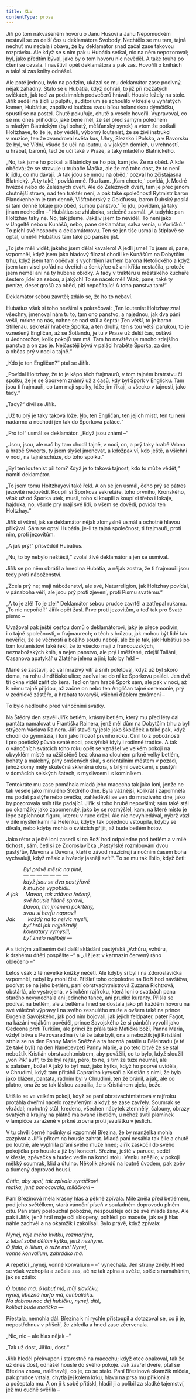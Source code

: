 ```yaml
---
title: XLV
contentType: prose
---
```


<section>

Jiří po tom nakvašeném hovoru o Janu Husovi a Janu Nepomuckém nestavil se za delší čas u deklamátora Svobody. Nechtělo se mu tam, tajná nechuť mu nedala i obava, že by deklamátor snad začal zase takovou rozprávku. Ale když se s ním pak u Hubátia setkal, nic na něm nepozoroval; byl, jako předtím býval, jako by o tom hovoru nic nevěděl. A také touha po čtení se ozvala. I navštívil opět deklamátora a pak zas. Hovořili o knihách a také si zas knihy odnášel.

Ale poté jednou, bylo na podzim, ukázal se mu deklamátor zase podivný, nějak záhadný. Stalo se u Hubátia, když dohráli, to již při rozžatých svíčkách, jak teď za podzimních podvečerů hrávali. Housle ležely na stole. Jiřík seděl na židli u pulpitu, auditorium se schoulilo v křesle u vyhřátých kamen, Hubátius, zapáliv si loučkou svou bílou holandskou dýmčičku, spustil se na postel. Chutě pokuřuje, chutě a vesele hovořil. Vypravoval, co se mu dnes přihodilo, jaké bene měl, že šel před samým polednem s mladým Blatnickým (byl bohatý, měšťanský synek) a vtom že potkali Holtzhaye, to že je, aby věděli, výborný loutenist, že se živí instrukcí v muzice, ten že zvandroval světa kus, Uhry, Slezsko i Polsko, a v Bavorsku že byl, ve Vídni, všude že učil na loutnu, a v jakých domích, u vrchností, u hrabat, baronů, teď že učí také v Praze, a taky mladého Blatnického.

„No, tak jsme ho potkali a Blatnický se ho ptá, kam jde. Že na oběd. A kde obědvá; že se stravuje u trubače Maška, ale že má toho dost, že to není k jídlu, co mu dávají. ‚A tak jdou se mnou na oběd,‘ pozval ho zčistajasna Blatnický. ‚A ty také,‘ povídá mně. Řku kam. ‚Kam chcete,‘ povídá, ‚k Modré hvězdě nebo do Železných dveří. Ale do Železných dveří, tam je přec jenom chutnější strava, nad ten traktér není, a pak také společnost! Rytmistr baron Planckenheim je tam denně, Višftoberský z Goldfussu, baron Dubský posílá si tam denně lokaje pro oběd, sumou panstvo.‘ To jdu, povídám, já taky jinam nechodím –“ Hubátius se zhluboka, srdečně zasmál. „A tadyhle pan Holtzhay taky ne. No, tak jdeme. Jakživ jsem to neviděl. To není jako v Ungeltě nebo u Kunášů, nebo, pane deklamátor, salva venia, u Vorlíčků.“ To píchl své hospody a deklamátorovu. Ten se jen tiše usmál a štiplavě se optal, uměl-li Hubátius tam také po pansku jíst.

„To jste měli vidět, jakého jsem dělal kavalero! A jedli jsme! To jsem si, pane, vzpomněl, když jsem jako hladový filozof chodil ke Kunášům na Dobytčím trhu, když jsem tam obědval s vychrtlým laufrem barona Netolického a když jsem tam visel pořád na dveřích a šenkýřce už ani křída nestačila, protože jsem neměl ani na ty hubené obídky. A tady v traktéru u městského kuchaře šestero jídel za sebou, a jakých! To se nácek měl! Však, pane, také ty peníze, deset grošů za oběd, pití nepočítajíc! A toho panstva tam!“

Deklamátor sebou zavrtěl; zdálo se, že ho to nebaví.

Hubátius však si toho nevšiml a pokračoval: „Ten loutenist Holtz­hay znal všechny, jmenoval nám tu to, tam ono panstvo, a najednou, jak dva páni vešli, mrkne na nás, nahne se nad stůl a šeptá: ‚Ten větší, to je baron Stillenau, sekretář hraběte Šporka, a ten druhý, ten s tou větší parukou, to je vznešený Engličan, až se Šotlandu, je tu v Praze už delší čas, ostává u Jednorožce, kolik pokojů tam má. Tam ho navštěvuje mnoho zdejšího panstva a on zas je. Nejčastěji bývá v paláci hraběte Šporka, za dne, a občas prý v noci a tajně.“

„Kdo je ten Engličan?“ ptal se Jiřík.

„Povídal Holtzhay, že to je kápo těch frajmaurů, v tom tajném bratrstvu či spolku, že je se Šporkem známý už z časů, kdy byl Špork v Englicku. Tam jsou ti frajmauři, co tam mají spolky, lóže jim říkají, a všecko v tajnosti, jako tady.“

„Tady?“ divil se Jiřík.

„Už tu prý je taky taková lóže. No, ten Engličan, ten jejich mistr, ten tu není nadarmo a nechodí jen tak do Šporkova paláce.“

„Pro to!“ usmál se deklamátor. „Když jsou známí –“

„Jsou, jsou, ale nač by tam chodil tajně, v noci, on, a prý taky hrabě Vrbna a hrabě Sweerts, ty jsem slyšel jmenovat, a kdožpak ví, kdo ještě, a všichni v noci, na tajné schůze, do toho spolku.“

„Byl ten loutenist při tom? Když je to taková tajnost, kdo to může vědět,“ namítl deklamátor.

„To jsem tomu Holtzhayovi také řekl. A on se jen usmál, čeho prý se pátres jezovité nedovědí. Koupili si Šporkova sekretáře, toho prvního, Kronského, však už od Šporka utek, musil, toho si koupili a koupí si třeba i lokaje, hajduka, no, všude prý mají své lidi, o všem se dovědí, povídal ten Holtzhay.“

Jiřík si všiml, jak se deklamátor nějak zlomyslně usmál a ochotně hlavou přikýval. Sám se optal Hubátia, je-li ta tajná společnost, ti frajmauři, proti nim, proti jezovitům.

„A jak prý!“ přisvědčil Hubátius.

„Nu, to by nebylo neštěstí,“ zvolal živě deklamátor a jen se usmíval.

Jiřík se po něm obrátil a hned na Hubátia, a nějak zostra, že ti frajmauři jsou tedy proti náboženství.

„Zcela prý ne; mají náboženství, ale své, Naturreligion, jak Holtz­hay povídal, v pánaboha věří, ale jsou prý proti zjevení, proti Písmu svatému.“

„A to je zlé! To je zle!“ Deklamátor sebou prudce zavrtěl a zatřepal rukama. „To nic nepořídí!“ Jiřík opět žasl. Prve proti jezovitům, a teď tak pro Svaté písmo –

Uvažoval pak ještě cestou domů o deklamátorovi, jaký je přece podivín, i o tajné společnosti, o frajmaurech; o těch s hrůzou, jak mohou být lidé tak nevěřící, že se věčnosti a božího soudu nebojí, ale že je tak, jak Hubátius po tom loutenistovi také řekl, že to všecko mají z francouzských, neznabožských knih, a nejen panstvo, ale prý i měšťané, zdejší Taliáni, Casanova apatykář u Zlatého jelena a jiní; kdo by řekl –

Maně se zastavil, ač vál mrazivý vítr a sníh poletoval, když už byl skoro doma, na rohu Jindřišské ulice; zadíval se do ní ke Šporkovu paláci. Jen dvě tři okna viděl zářit do šera. Teď on tam hrabě Špork sám, ale pak v noci, až k němu tajně přijdou, až začne on nebo ten Angličan tajné ceremonie, prý v zednické zástěře, a hrabata tovaryši, všichni ďáblem zmámení –

To bylo nedlouho před vánočními svátky.

Na Štědrý den stavěl Jiřík betlém, krásný betlém, který mu před léty dal pantáta namalovat u Františka Rainera, jenž měl dům na Dobytčím trhu a byl strýcem Václava Rainera. Jiří stavěl ty jesle jako školáček a také pak, když chodil do gymnázia, i loni jako filozof prvního roku. Činil to z pobožnosti i pro poetický půvab svaté noci, pastýřské idyly i rodinné tradice. A tak o vánočních svátcích toho roku opět se vznášel ve velkém pokoji na obvyklém místě na užší stěně bez okna na dlouhém prkně velký betlém, bohatý a malebný, plný omšených skal, s orientálním městem v pozadí, jehož domy měly skutečná skleněná okna, s bílými ovečkami, s pastýři v domácích selských šatech, s myslivcem i s kominíkem.

Tentokráte mu zase pomáhala mladá jeho macecha tak jako loni, jenže ne tak vesele jako minulého Štědrého dne. Byla vážnější, kolikrát i zapomněla mu podat pastýře nebo ovečku, zahleděvši se ven do mrazivého dne, jako by pozorovala sníh tiše padající. Jiřík si toho hrubě nepovšiml; sám také stál po okamžiky jako zapomenutý, jako by se rozmýšlel, kam, na které místo je lépe zapíchnout figuru, kterou v ruce držel. Ale nic nevyhledával, nýbrž vázl v díle myšlenkami na Helenku, kdyby tak pojednou vstoupila, kdyby se dívala, nebo kdyby mohla o svátcích přijít, až bude betlém hotov.

Jako rétor a ještě loni zasedl si na Boží hod odpoledne pod betlém a v milé tichosti, sám, četl si ze Zdoroslavíčka „Pastýřské rozmlouvání dvou pastýřův, Mavona a Davona, kteří o závod muzicírují a nočním časem boha vychvalují, když měsíc a hvězdy jasněji svítí“. To se mu tak líbilo, když četl:

</section>

<section>

            _Byl právě měsíc na plně,  
            — — — — — — —  
            když jsou se dva pastýřové  
            k muzice vypobídli.  
A jak     Mavon, tak zdávna řečený,  
            své housle řádně spravil,  
            Davon, tím jménem pokřtěný,  
            svou si harfu napravil  
Jak         každý na to nejvíc myslil,  
            byť hrál jak nejpěkněji,  
            koleratury vymyslil,  
            byť znělo nejliběji —_

</section>

<section>

A s tichým zalíbením četl další skládání pastýřská „Vzhůru, vzhůru, k drahému dítěti pospěšte –“ a „Již jest v karmazín červený ráno oblečeno –“

Letos však z té nevelké knížky nečetl. Ale kdyby si byl i na Zdoroslavíčka vzpomněl, nebyl by mohl číst. Přišlať toho odpoledne na Boží hod návštěva, podívat se na jeho betlém, paní obrstvachtmistrová Zuzana Richtrová, obstárlá, ale vystrojená, v širokém rajfroku, která loni o svatbách pana starého nevynechala ani jediného tance, ani prudké kuranty. Přišla se podívat na betlém, ale z betléma hned se dostala jako při každém hovoru na své válečné výpravy i na svého zesnulého muže a ovšem také na prince Eugenia Savojského, jak pod ním bojovali, jak jejich feldpáter, páter Fagot, na kázání vojákům pověděl, prince Savojského že si pánbůh vyvolil jako Gedeona proti Turkům, ale princi že přála také Matička boží, Panna Maria, vždyť bitva u Petrovaradína (v té že také byli, ona a nebožtík její Kristián) strhla se na den Panny Marie Sněžné a ta hrozná patálie u Bělehradu (v té že také byli) na den Nanebevzetí Panny Marie, a po této bitvě že se stal nebožtík Kristián obrstvachtmistrem, aby povážili, co to bylo, když sloužil „von Pik’ auf“, to že byl rejtar, péro, to ne, s tím že tuze neuměl, ale s palašem, bože! A jaký to byl muž, jako kytka, když ho poprvé uviděla, v Chrudimi, když tam přitáhli Caprariho kyrysaři a Kristián s nimi, že byla jako blázen, pantáta, radním byl v Chrudimi, ten že bránil, a jak, ale co platno, ona že se tak láskou zapálila, že s Kristiánem ujela, bože.

Utišilo se ve velkém pokoji, když se paní obrstvachtmistrová v rajfroku protáhla dveřmi nacelo rozevřenými a když se zase zavřely. Soumrak se vkrádal; mohutný stůl, kredenc, všechen nábytek ztemnělý, čalouny, obrazy svatých a krajiny na plátně malované i betlém, u něhož svítil plamínek v lampičce zaražené v prkně zrovna proti jezulátku v jeslích.

V tu chvíli černé hodinky si vzpomněl Březina, že by manželka mohla zazpívat a Jiřík přitom na housle zahrát. Mladá paní nesáhla tak čile a chutě po loutně, ale vyplnila přání svého muže hned; Jiřík zaskočil do svého pokojíčka pro housle a již byl koncert. Březina, ještě v paruce, seděl v křesle, zpěvačka a hudec vedle na konci stolu. Venku sněžilo; v pokoji měkký soumrak, klid a útulno. Několik akordů na loutně úvodem, pak zpěv a tlumený doprovod houslí.

</section>

<section>

_Chtíc, aby spal, tak zpívala synáčkovi  
matka, jenž ponocovala, miláčkovi –_

</section>

<section>

Paní Březinová měla krásný hlas a pěkně zpívala. Mile zněla před betlémem, pod jeho světélkem, stará vánoční píseň v souladném doprovodu plném citu. Pan starý poslouchal pobožně, nespouštěje očí ze své mladé ženy. Ale pak i Jiřík, jenž hrál maje oči sklopeny, pohlédl po maceše, jak se jí hlas náhle zachvěl a na okamžik i zakolísal. Bylo právě, když zpívala:

</section>

<section>

_Nynej, ráje mého kvítku, rozmarýne,  
z tebeť sobě dělám kytku, jenž nezhyne.  
Ó fialo, ó lilium, ó ruže má! Nynej,  
vonné konvalium, zahrádko má._

</section>

<section>

A repetici „nynej, vonné konvalium – –“ vynechala. Jen struny zněly. Hned se však vzchopila a začala zas, ač ne tak zplna a svěže, spíše s namáháním, jak se zdálo:

</section>

<section>

_Ó loutno má, ó labuť má, můj slavíčku,  
nynej, líbezná harfo má, cimbálíčku.  
Na dobrou noc dej hubičku, nynej, dítě,  
kolíbat bude matička —_

</section>

<section>

Přestala, nemohla dál. Březina k ní rychle přistoupil a dotazoval se, co jí je, nepostřehnuv v příšeří, že zbledla a hned zase zčervenala.

„Nic, nic – ale hlas nějak –“

„Tak už dost, Jiříku, dost.“

Jiřík hleděl překvapen i starostně na macechu; když otec opakoval, tak že už dnes dost, odnášel housle do svého pokoje. Jak zavřel dveře, ptal se Březina znovu, naléhavěji, co je, co se stalo. Paní Březinová okamžik mlčela, pak prudce vstala, chytla jej kolem krku, hlavu na prsa mu přiklonila a pošeptala mu. A on ji k sobě přitiskl, hladil ji a políbil za sladké tajemství, jež mu cudně svěřila –

</section>

